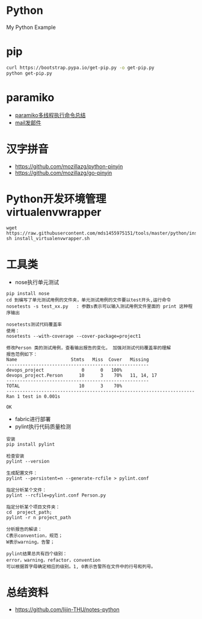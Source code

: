 # Python
My Python Example

# pip
``` bash
curl https://bootstrap.pypa.io/get-pip.py -o get-pip.py
python get-pip.py
```
# paramiko
- [paramiko多线程执行命令总结](https://github.com/mds1455975151/Python/blob/master/paramiko/paramiko_muti.md)
- [mail发邮件](http://www.runoob.com/python/python-email.html)

# 汉字拼音
- https://github.com/mozillazg/python-pinyin
- https://github.com/mozillazg/go-pinyin

# Python开发环境管理virtualenvwrapper
```
wget https://raw.githubusercontent.com/mds1455975151/tools/master/python/install_virtualenvwrapper.sh
sh install_virtualenvwrapper.sh
```

# 工具类
- nose执行单元测试
```
pip install nose
cd 到编写了单元测试用例的文件夹，单元测试用例的文件要以test开头,运行命令
nosetests -s test_xx.py   : 参数s表示可以输入测试用例文件里面的 print 这种程序输出

nosetests测试代码覆盖率
使用：
nosetests --with-coverage --cover-package=project1

修改Person 类的测试用例，查看输出报告的变化， 加强对测试代码覆盖率的理解
报告范例如下：
Name                    Stmts   Miss  Cover   Missing
-----------------------------------------------------
devops_project              0      0   100%   
devops_project.Person      10      3    70%   11, 14, 17
-----------------------------------------------------
TOTAL                      10      3    70%   
----------------------------------------------------------------------
Ran 1 test in 0.001s

OK
```
- fabric进行部署
- pylint执行代码质量检测
```
安装
pip install pylint

检查安装
pylint --version

生成配置文件：
pylint --persistent=n --generate-rcfile > pylint.conf

指定分析某个文件：
pylint --rcfile=pylint.conf Person.py

指定分析某个项目文件夹：
cd  project_path;
pylint -r n project_path

分析报告的解读：
C表示convention，规范；
W表示warning，告警；

pylint结果总共有四个级别：
error，warning，refactor，convention
可以根据首字母确定相应的级别。1, 0表示告警所在文件中的行号和列号。
```

# 总结资料
- https://github.com/lijin-THU/notes-python
